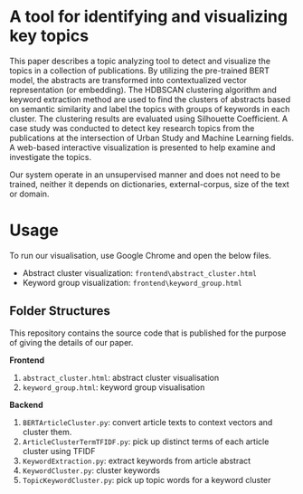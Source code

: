 # A tool for identifying and visualizing key topics 
This paper describes a topic analyzing tool to detect and visualize the topics in a collection of publications.
By utilizing the pre-trained BERT model, the abstracts are transformed into contextualized vector representation (or embedding). 
The HDBSCAN clustering algorithm and keyword extraction method are used to find the clusters of abstracts based on semantic similarity and label the topics with groups of keywords in each cluster.
The clustering results are evaluated using Silhouette Coefficient.
A case study was conducted to detect key research topics from the publications at the intersection of Urban Study and Machine Learning fields.
A web-based interactive visualization is presented to help examine and investigate the topics.

Our system operate in an unsupervised manner and does not need to be trained, neither it depends on dictionaries, external-corpus, size of the text or domain.


# Usage
To run our visualisation, use Google Chrome and open the below files. 
- Abstract cluster visualization: `frontend\abstract_cluster.html`
- Keyword group visualization: `frontend\keyword_group.html`



## Folder Structures
This repository contains the source code that is published for the purpose of giving the details of our paper. 

**Frontend**
1. `abstract_cluster.html`: abstract cluster visualisation
2. `keyword_group.html`: keyword group visualisation


**Backend**
1. `BERTArticleCluster.py`: convert article texts to context vectors and cluster them.
2. `ArticleClusterTermTFIDF.py`: pick up distinct terms of each article cluster using TFIDF
3. `KeywordExtraction.py`: extract keywords from article abstract
4. `KeywordCluster.py`: cluster keywords
5. `TopicKeywordCluster.py`: pick up topic words for a keyword cluster



